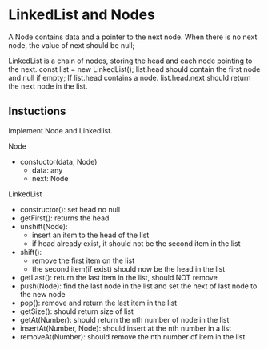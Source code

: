 # LinkedList and Nodes

A Node contains data and a pointer to the next node.
When there is no next node, the value of next should be null;

LinkedList is a chain of nodes, storing the head and each node pointing to the next.
const list = new LinkedList();
list.head should contain the first node and null if empty;
If list.head contains a node. list.head.next should return the next node in the list.

## Instuctions

Implement Node and Linkedlist.

Node

- constuctor(data, Node)
  - data: any
  - next: Node

LinkedList

- constructor(): set head no null
- getFirst(): returns the head
- unshift(Node):
  - insert an item to the head of the list
  - if head already exist, it should not be the second item in the list
- shift():
  - remove the first item on the list
  - the second item(if exist) should now be the head in the list
- getLast(): return the last item in the list, should NOT remove
- push(Node): find the last node in the list and set the next of last node to the new node
- pop(): remove and return the last item in the list
- getSize(): should return size of list
- getAt(Number): should return the nth number of node in the list
- insertAt(Number, Node): should insert at the nth number in a list
- removeAt(Number): should remove the nth number of item in the list
